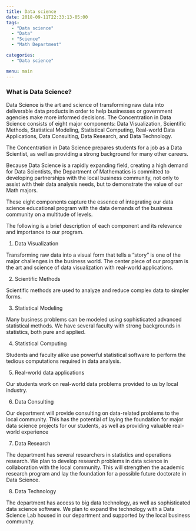 ```yaml
---
title: Data science
date: 2018-09-11T22:33:13-05:00
tags:
  - "Data science"
  - "Data"
  - "Science"
  - "Math Department"

categories:
  - "Data science"  

menu: main
---
```

### What is Data Science?
Data Science is the art and science of transforming raw data into deliverable data products in order to help businesses or government agencies make more informed decisions. The Concentration in Data Science consists of eight major components: Data Visualization, Scientific Methods, Statistical Modeling, Statistical Computing, Real-world Data Applications, Data Consulting, Data Research, and Data Technology.

The Concentration in Data Science prepares students for a job as a Data Scientist, as well as providing a strong background for many other careers.

Because Data Science is a rapidly expanding field, creating a high demand for Data Scientists, the Department of Mathematics is committed to developing partnerships with the local business community, not only to assist with their data analysis needs, but to demonstrate the value of our Math majors.

These eight components capture the essence of integrating our data science educational program with the data demands of the business community on a multitude of levels.

The following is a brief description of each component and its relevance and importance to our program.

1. Data Visualization

Transforming raw data into a visual form that tells a “story” is one of the major challenges in the business world. The center piece of our program is the art and science of data visualization with real-world applications.

2. Scientific Methods

Scientific methods are used to analyze and reduce complex data to simpler forms.

3. Statistical Modeling

Many business problems can be modeled using sophisticated advanced statistical methods. We have several faculty with strong backgrounds in statistics, both pure and applied.

4. Statistical Computing

Students and faculty alike use powerful statistical software to perform the tedious computations required in data analysis.

5. Real-world data applications

Our students work on real-world data problems provided to us by local industry.

6. Data Consulting

Our department will provide consulting on data-related problems to the local community. This has the potential of laying the foundation for major data science projects for our students, as well as providing valuable real-world experience

7. Data Research

The department has several researchers in statistics and operations research. We plan to develop research problems in data science in collaboration with the local community. This will strengthen the academic research program and lay the foundation for a possible future doctorate in Data Science.

8. Data Technology

The department has access to big data technology, as well as sophisticated data science software. We plan to expand the technology with a Data Science Lab housed in our department and supported by the local business community.
